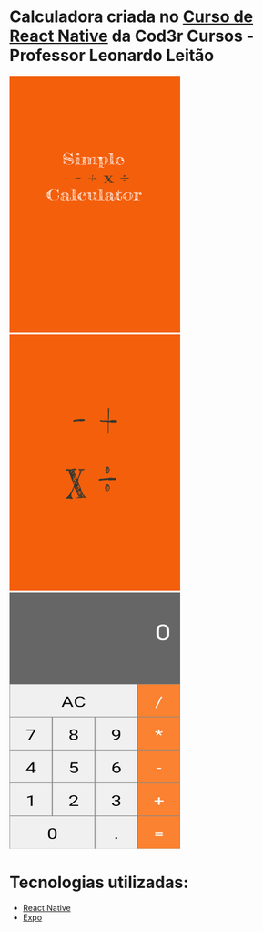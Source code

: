 # Calculadora criada no [Curso de React Native](https://www.udemy.com/course/curso-react-native) da Cod3r Cursos - Professor Leonardo Leitão

<img src="https://raw.githubusercontent.com/juniorlourenco/calculator/master/assets/splash.png" width="300" height="450" />   <img src="https://raw.githubusercontent.com/juniorlourenco/calculator/master/assets/icon.png" width="300" height="450">  <img src ="https://raw.githubusercontent.com/juniorlourenco/calculator/master/Calculator.jpeg" width="300" height="450">

# Tecnologias utilizadas:
* [React Native](https://reactnative.dev/)
* [Expo](https://expo.io/)

